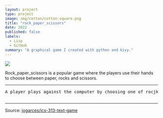 ```yaml
---
layout: project
type: project
image: img/cotton/cotton-square.png
title: "rock_paper_scissors"
date: 2022
published: false
labels:
  - Lisp
  - GitHub
summary: "A graphical game I created with python and kivy."
---
```


<img class="img-fluid" src="../img/cotton/cotton-header.png">

Rock_paper_scissors is a popular game where the players use  their hands to choose between paper, rocks and scissors.

<hr>

<pre>
A player plays against the computer by choosing one of rocjk, papers or scissors and the  computer will randomly choose any of the three in response. The rules ofd the actual game are used to produce the winner and the loser. Both the computer and the player start off with a certian score and lose a number of points evry time they lose. The first one to get  to run out  of points loses the  game. In case of  a  tie, no one loses any points and the game continues.

</pre>

<hr>

Source: <a href="https://github.com/jogarces/ics-313-text-game"><i class="large github icon "></i>jogarces/ics-313-text-game</a>
